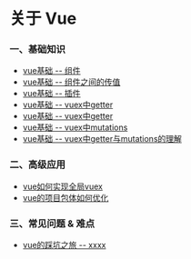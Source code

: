 # 关于 Vue

### 一、基础知识
* [vue基础 -- 组件]()
* [vue基础 -- 组件之间的传值]()
* [vue基础 -- 插件]()
* [vue基础 -- vuex中getter]()
* [vue基础 -- vuex中getter]()
* [vue基础 -- vuex中mutations]()
* [vue基础 -- vuex中getter与mutations的理解]()

### 二、高级应用
* [vue如何实现全局vuex]()
* [vue的项目包体如何优化]()

### 三、常见问题 & 难点
* [vue的踩坑之旅 -- xxxx]()

